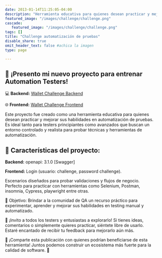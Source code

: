 ```yaml
---
date: 2013-01-14T11:25:05-04:00
description: "Herramienta educativa para quienes desean practicar y mejorar sus habilidades en automatización de pruebas"
featured_image: "/images/challenge/challenge.png"
cascade:
   featured_image: "/images/challenge/challenge.png"
tags: []
title: "Challenge automatización de pruebas"
disable_share: true
omit_header_text: false #achica la imagen
type: page

---
```


## 🎉 ¡Presento mi nuevo proyecto para entrenar Automation Testers!

💻 **Backend:**  [Wallet Challenge Backend](https://walletchallenge-back.onrender.com/docs)

🌐 **Frontend:** [Wallet Challenge Frontend](https://walletchallenge-front.onrender.com/)

Este proyecto fue creado como una herramienta educativa para quienes desean practicar y mejorar sus habilidades en automatización de pruebas. Es ideal tanto para testers principiantes como avanzados que buscan un entorno controlado y realista para probar técnicas y herramientas de automatización.

## 🔑 Características del proyecto:

**Backend:** openapi: 3.1.0 [Swagger]

**Frontend:** Login (usuario: challenge, password challenge).

Escenarios diseñados para probar validaciones y flujos de negocio.
Perfecto para practicar con herramientas como Selenium, Postman, insomnia, Cypress, playwright entre otras.

🎯 Objetivo:
Brindar a la comunidad de QA un recurso práctico para experimentar, aprender y mejorar sus habilidades en testing manual y automatizado.

📢 ¡Invito a todos los testers y entusiastas a explorarlo!
Si tienes ideas, comentarios o simplemente quieres practicar, siéntete libre de usarlo. Estaré encantado de recibir tu feedback para mejorarlo aún más.

🔗 ¡Comparte esta publicación con quienes podrían beneficiarse de esta herramienta!
Juntos podemos construir un ecosistema más fuerte para la calidad de software. 🚀
